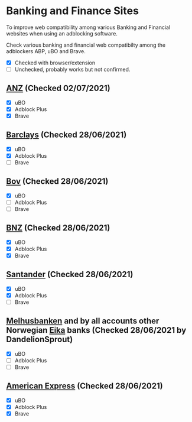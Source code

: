 # Banking and Finance Sites

To improve web compatibility among various Banking and Financial websites when using an adblocking software. 

Check various banking and financial web compatibilty among the adblockers ABP, uBO and Brave.

- [x] Checked with browser/extension
- [ ] Unchecked, probably works but not confirmed.

## [ANZ](https://www.anz.co.nz)  (Checked 02/07/2021)
- [x] uBO
- [x] Adblock Plus
- [x] Brave

## [Barclays](https://www.barclays.co.uk) (Checked 28/06/2021)
- [x] uBO
- [x] Adblock Plus
- [ ] Brave

## [Bov](https://www.bov.com)  (Checked 28/06/2021)
- [x] uBO
- [ ] Adblock Plus
- [ ] Brave

## [BNZ](https://www.bnz.co.nz) (Checked 28/06/2021)
- [x] uBO
- [x] Adblock Plus
- [x] Brave

## [Santander](https://www.santander.co.uk/) (Checked 28/06/2021)
- [x] uBO
- [x] Adblock Plus
- [ ] Brave

## [Melhusbanken](https://melhusbanken.no/) and by all accounts other Norwegian [Eika](https://eika.no/) banks (Checked 28/06/2021 by DandelionSprout)
- [x] uBO
- [ ] Adblock Plus
- [ ] Brave

## [American Express](https://www.americanexpress.com/) (Checked 28/06/2021)
- [x] uBO
- [x] Adblock Plus
- [x] Brave
